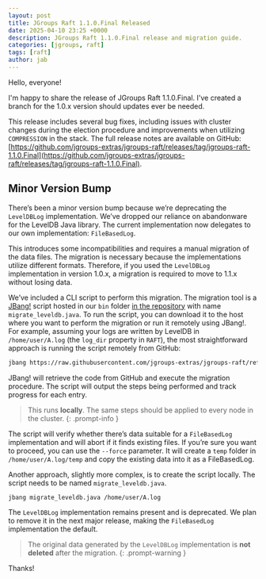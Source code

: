 ```yaml
---
layout: post
title: JGroups Raft 1.1.0.Final Released
date: 2025-04-10 23:25 +0000
description: JGroups Raft 1.1.0.Final release and migration guide.
categories: [jgroups, raft]
tags: [raft]
author: jab
---
```


Hello, everyone!

I'm happy to share the release of JGroups Raft 1.1.0.Final.
I've created a branch for the 1.0.x version should updates ever be needed.

This release includes several bug fixes, including issues with cluster changes during the election procedure and improvements when utilizing `COMPRESSION` in the stack.
The full release notes are available on GitHub: [https://github.com/jgroups-extras/jgroups-raft/releases/tag/jgroups-raft-1.1.0.Final](https://github.com/jgroups-extras/jgroups-raft/releases/tag/jgroups-raft-1.1.0.Final).

## Minor Version Bump

There’s been a minor version bump because we’re deprecating the `LevelDBLog` implementation.
We’ve dropped our reliance on abandonware for the LevelDB Java library.
The current implementation now delegates to our own implementation: `FileBasedLog`.

This introduces some incompatibilities and requires a manual migration of the data files.
The migration is necessary because the implementations utilize different formats.
Therefore, if you used the `LevelDBLog` implementation in version 1.0.x, a migration is required to move to 1.1.x without losing data.

We’ve included a CLI script to perform this migration.
The migration tool is a [JBang!](https://www.jbang.dev/) script hosted in our `bin` folder [in the repository](https://github.com/jgroups-extras/jgroups-raft/blob/jgroups-raft-1.1.0.Final/bin/migrate_leveldb.java) with name `migrate_leveldb.java`.
To run the script, you can download it to the host where you want to perform the migration or run it remotely using JBang!.
For example, assuming your logs are written by LevelDB in `/home/user/A.log` (the `log_dir` property in `RAFT`), the most straightforward approach is running the script remotely from GitHub:

```bash
jbang https://raw.githubusercontent.com/jgroups-extras/jgroups-raft/refs/tags/jgroups-raft-1.1.0.Final/bin/migrate_leveldb.java /home/user/A.log
```

JBang! will retrieve the code from GitHub and execute the migration procedure.
The script will output the steps being performed and track progress for each entry.

> This runs **locally**.  The same steps should be applied to every node in the cluster.
{: .prompt-info }

The script will verify whether there’s data suitable for a `FileBasedLog` implementation and will abort if it finds existing files.
If you’re sure you want to proceed, you can use the `--force` parameter.
It will create a `temp` folder in `/home/user/A.log/temp` and copy the existing data into it as a FileBasedLog.

Another approach, slightly more complex, is to create the script locally.
The script needs to be named `migrate_leveldb.java`.

```bash
jbang migrate_leveldb.java /home/user/A.log
```

The `LevelDBLog` implementation remains present and is deprecated.
We plan to remove it in the next major release, making the `FileBasedLog` implementation the default.

> The original data generated by the `LevelDBLog` implementation is **not deleted** after the migration.
{: .prompt-warning }

Thanks!
